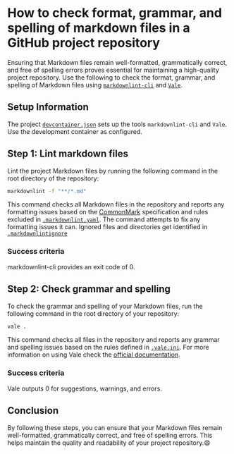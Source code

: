 # How to check format, grammar, and spelling of markdown files in a GitHub project repository

Ensuring that Markdown files remain well-formatted, grammatically correct, and free of spelling errors proves essential for maintaining a high-quality project repository. Use the following to check the format, grammar, and spelling of Markdown files using [`markdownlint-cli`](https://github.com/igorshubovych/markdownlint-cli/tree/master) and [`Vale`](https://vale.sh/).

## Setup Information

The project [`devcontainer.json`](/.devcontainer/devcontainer.json) sets up the tools `markdownlint-cli` and `Vale`. Use the development container as configured.

## Step 1: Lint markdown files

Lint the project Markdown files by running the following command in the root directory of the repository:

```bash
markdownlint -f "**/*.md"
```

This command checks all Markdown files in the repository and reports any formatting issues based on the [CommonMark](https://commonmark.org/) specification and rules excluded in [`.markdownlint.yaml`](/.markdownlint.yaml). The command attempts to fix any formatting issues it can. Ignored files and directories get identified in [`.markdownlintignore`](/.markdownlintignore)

### Success criteria

markdownlint-cli provides an exit code of 0.

## Step 2: Check grammar and spelling

To check the grammar and spelling of your Markdown files, run the following command in the root directory of your repository:

```bash
vale . 
```

This command checks all files in the repository and reports any grammar and spelling issues based on the rules defined in [`.vale.ini`](/.vale.ini). For more information on using Vale check the [official documentation](https://vale.sh/docs/cli).

### Success criteria

Vale outputs 0 for suggestions, warnings, and errors.

## Conclusion

By following these steps, you can ensure that your Markdown files remain well-formatted, grammatically correct, and free of spelling errors. This helps maintain the quality and readability of your project repository.😄
